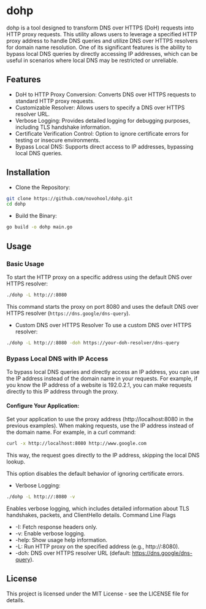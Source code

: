 # dohp
dohp is a tool designed to transform DNS over HTTPS (DoH) requests into HTTP proxy requests. This utility allows users to leverage a specified HTTP proxy address to handle DNS queries and utilize DNS over HTTPS resolvers for domain name resolution. One of its significant features is the ability to bypass local DNS queries by directly accessing IP addresses, which can be useful in scenarios where local DNS may be restricted or unreliable.
## Features
- DoH to HTTP Proxy Conversion: Converts DNS over HTTPS requests to standard HTTP proxy requests.
- Customizable Resolver: Allows users to specify a DNS over HTTPS resolver URL.
- Verbose Logging: Provides detailed logging for debugging purposes, including TLS handshake information.
- Certificate Verification Control: Option to ignore certificate errors for testing or insecure environments.
- Bypass Local DNS: Supports direct access to IP addresses, bypassing local DNS queries.
## Installation
- Clone the Repository:
```bash
git clone https://github.com/novohool/dohp.git
cd dohp
```
- Build the Binary:
```bash
go build -o dohp main.go
```
## Usage
### Basic Usage
To start the HTTP proxy on a specific address using the default DNS over HTTPS resolver:

```bash
./dohp -L http://:8080
```
This command starts the proxy on port 8080 and uses the default DNS over HTTPS resolver (`https://dns.google/dns-query`).
- Custom DNS over HTTPS Resolver
To use a custom DNS over HTTPS resolver:

```bash
./dohp -L http://:8080 -doh https://your-doh-resolver/dns-query
```
### Bypass Local DNS with IP Access
To bypass local DNS queries and directly access an IP address, you can use the IP address instead of the domain name in your requests. For example, if you know the IP address of a website is 192.0.2.1, you can make requests directly to this IP address through the proxy.

#### Configure Your Application:
Set your application to use the proxy address (http://localhost:8080 in the previous examples).
When making requests, use the IP address instead of the domain name. For example, in a curl command:
```bash
curl -x http://localhost:8080 http://www.google.com
```

This way, the request goes directly to the IP address, skipping the local DNS lookup.

This option disables the default behavior of ignoring certificate errors.
- Verbose Logging:
```bash
./dohp -L http://:8080 -v
```
Enables verbose logging, which includes detailed information about TLS handshakes, packets, and ClientHello details.
Command Line Flags
- -I: Fetch response headers only.
- -v: Enable verbose logging.
- -help: Show usage help information.
- -L: Run HTTP proxy on the specified address (e.g., http://:8080).
- -doh: DNS over HTTPS resolver URL (default: https://dns.google/dns-query).
## License
This project is licensed under the MIT License - see the LICENSE file for details.
